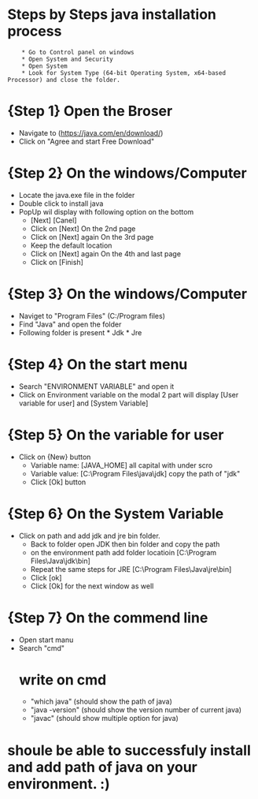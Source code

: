 # Steps by Steps java installation process
		* Go to Control panel on windows
		* Open System and Security
		* Open System
		* Look for System Type (64-bit Operating System, x64-based Processor) and close the folder.

# {Step 1} Open the Broser 
*	Navigate to (https://java.com/en/download/)
*	Click on "Agree and start Free Download"

# {Step 2} On the windows/Computer
* Locate the java.exe file in the folder
* 	Double click to install java 
*	PopUp wil display with following option on the bottom
	*  [Next] [Canel]
	* Click on [Next]
On the 2nd page 
	* Click on [Next] again
On the 3rd page 
	* Keep the default location
	* Click on [Next] again
On the 4th and last page 
	* Click on [Finish]

# {Step 3} On the windows/Computer
* Naviget to "Program Files" (C:/Program files)
* Find "Java" and open the folder
* Following folder is present
		* Jdk
		* Jre

# {Step 4} On the start menu 
* Search "ENVIRONMENT VARIABLE" and open it
* Click on Environment variable on the modal 
	2 part will display
	[User variable for user] and [System Variable]

# {Step 5} On the variable for user
* Click on {New} button
	* Variable name: [JAVA_HOME] all capital with under scro
	* Variable value: [C:\Program Files\java\jdk] copy the path of "jdk"
	* Click [Ok] button

# {Step 6} On the System Variable
* Click on path and add jdk and jre bin folder.
	* Back to folder open JDK then bin folder and copy the path
	* on the environment path add folder locatioin [C:\Program Files\Java\jdk\bin\]
	* Repeat the same steps for JRE [C:\Program Files\Java\jre\bin\]
	* Click [ok]
	* Click [Ok] for the next window as well

# {Step 7} On the commend line
* Open start manu
* Search "cmd"
	# write on cmd  
	* "which java" (should show the path of java)
	* "java -version" (should show the version number of current java)
	* "javac" (should show multiple option for java)

# shoule be able to successfuly install and add path of java on your environment. :)